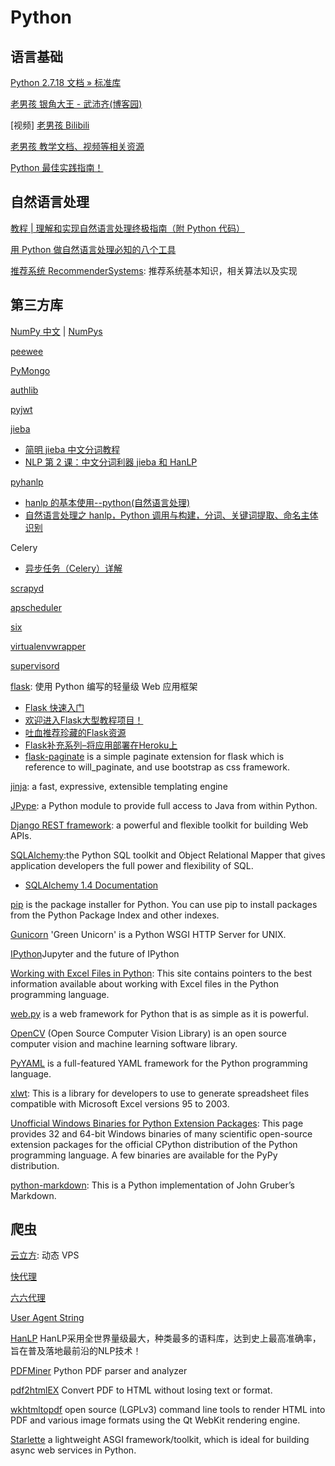# Python

## 语言基础

[Python 2.7.18 文档 » 标准库](https://docs.python.org/zh-cn/2/library/index.html)

[老男孩 银角大王 - 武沛齐(博客园)](https://www.cnblogs.com/wupeiqi/)

[视频] [老男孩 Bilibili](https://space.bilibili.com/283478842/video)

[老男孩 教学文档、视频等相关资源](https://pythonav.com/)

[Python 最佳实践指南！](https://pythonguidecn.readthedocs.io/zh/latest/index.html)

## 自然语言处理

[教程 | 理解和实现自然语言处理终极指南（附 Python 代码）](https://blog.csdn.net/starzhou/article/details/70605417)

[用 Python 做自然语言处理必知的八个工具](https://mp.weixin.qq.com/s/UUgXV20ojMnd77aMQgiFPw)

[推荐系统 RecommenderSystems](https://github.com/apachecn/RecommenderSystems): 推荐系统基本知识，相关算法以及实现

## 第三方库

[NumPy 中文](https://www.numpy.org.cn/) | [NumPys](http://www.numpy.org/)

[peewee](http://docs.peewee-orm.com/en/latest/index.html)

[PyMongo](https://docs.mongodb.com/drivers/pymongo/)

[authlib](https://docs.authlib.org/en/latest/)

[pyjwt](https://pyjwt.readthedocs.io/en/latest/)

[jieba](https://github.com/fxsjy/jieba)

- [简明 jieba 中文分词教程](https://www.jianshu.com/p/883c2171cdb5)
- [NLP 第 2 课：中文分词利器 jieba 和 HanLP](https://www.jianshu.com/p/009671e56027)

[pyhanlp](https://github.com/hankcs/pyhanlp)

- [hanlp 的基本使用--python(自然语言处理)](https://www.cnblogs.com/ybf-yyj/p/7801429.html)
- [自然语言处理之 hanlp，Python 调用与构建，分词、关键词提取、命名主体识别](https://blog.csdn.net/HHTNAN/article/details/81908451)

Celery

- [异步任务（Celery）详解 ](https://www.cnblogs.com/skyflask/p/9865378.html)

[scrapyd](https://scrapyd.readthedocs.io/en/stable/index.html)

[apscheduler](https://apscheduler.readthedocs.io/en/latest/index.html)

[six](https://six.readthedocs.io/)

[virtualenvwrapper](https://virtualenvwrapper.readthedocs.io/)

[supervisord](http://www.supervisord.org/index.html)

[flask](https://flask.palletsprojects.com/): 使用 Python 编写的轻量级 Web 应用框架
- [Flask 快速入门](http://docs.jinkan.org/docs/flask/quickstart.html)
- [欢迎进入Flask大型教程项目！](http://www.pythondoc.com/flask-mega-tutorial/)
- [吐血推荐珍藏的Flask资源](https://blog.csdn.net/zV3e189oS5c0tSknrBCL/article/details/82112854)
- [Flask补充系列–将应用部署在Heroku上](http://www.bjhee.com/flask-heroku.html)
- [flask-paginate](https://pythonhosted.org/Flask-paginate/)  is a simple paginate extension for flask which is reference to will_paginate, and use bootstrap as css framework.

[jinja](https://jinja.palletsprojects.com/): a fast, expressive, extensible templating engine

[JPype](https://jpype.readthedocs.io/en/latest/index.html):  a Python module to provide full access to Java from within Python.

[Django REST framework](https://www.django-rest-framework.org/):  a powerful and flexible toolkit for building Web APIs.

[SQLAlchemy](https://www.sqlalchemy.org/):the Python SQL toolkit and Object Relational Mapper that gives application developers the full power and flexibility of SQL.
- [SQLAlchemy 1.4 Documentation](https://docs.sqlalchemy.org/en/14/)

[pip](https://pypi.python.org/pypi/pip/) is the package installer for Python. You can use pip to install packages from the Python Package Index and other indexes.

[Gunicorn](https://gunicorn.org/) 'Green Unicorn' is a Python WSGI HTTP Server for UNIX.

[IPython](http://ipython.org/)Jupyter and the future of IPython

[Working with Excel Files in Python](http://www.python-excel.org/): This site contains pointers to the best information available about working with Excel files in the Python programming language.

[web.py](https://webpy.org/) is a web framework for Python that is as simple as it is powerful. 

[OpenCV](https://opencv.org/) (Open Source Computer Vision Library) is an open source computer vision and machine learning software library. 

[PyYAML](http://pyyaml.org/) is a full-featured YAML framework for the Python programming language.

[xlwt](https://pypi.org/project/xlwt/): This is a library for developers to use to generate spreadsheet files compatible with Microsoft Excel versions 95 to 2003.

[Unofficial Windows Binaries for Python Extension Packages](https://www.lfd.uci.edu/~gohlke/pythonlibs/): This page provides 32 and 64-bit Windows binaries of many scientific open-source extension packages for the official CPython distribution of the Python programming language. A few binaries are available for the PyPy distribution.

[python-markdown](https://python-markdown.github.io/): This is a Python implementation of John Gruber’s Markdown.

## 爬虫

[云立方](https://www.yunlifang.cn/): 动态 VPS

[快代理](https://www.kuaidaili.com/free/intr/)

[六六代理](http://www.66ip.cn/)

[User Agent String](http://www.useragentstring.com/)

[HanLP](https://www.hanlp.com/) HanLP采用全世界量级最大，种类最多的语料库，达到史上最高准确率，旨在普及落地最前沿的NLP技术！

[PDFMiner](https://euske.github.io/pdfminer/) Python PDF parser and analyzer

[pdf2htmlEX](https://wang-lu.com/pdf2htmlEX/) Convert PDF to HTML without losing text or format.

[wkhtmltopdf](https://wkhtmltopdf.org/index.html) open source (LGPLv3) command line tools to render HTML into PDF and various image formats using the Qt WebKit rendering engine.

[Starlette](https://www.starlette.io/) a lightweight ASGI framework/toolkit, which is ideal for building async web services in Python.